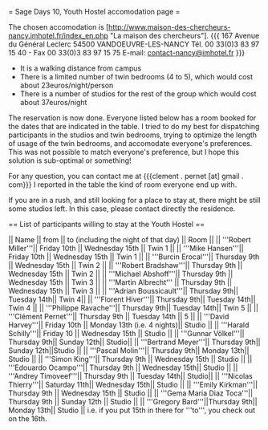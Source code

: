 = Sage Days 10, Youth Hostel accomodation page =

The chosen accomodation is [http://www.maison-des-chercheurs-nancy.imhotel.fr/index_en.php "La maison des chercheurs"].
{{{
167 Avenue du Général Leclerc
54500 VANDOEUVRE-LES-NANCY
Tél. 00 33(0)3 83 97 15 40 - 
Fax 00 33(0)3 83 97 15 75
E-mail: contact-nancy@imhotel.fr
}}}

 * It is  a walking distance from campus
 * There is a limited number of twin bedrooms (4 to 5), which would cost about 23euros/night/person
 * There is a number of studios for the rest of the group which would cost about 37euros/night

The reservation is now done. Everyone listed below has a room booked for the dates that are indicated in the table.
I tried to do my best for dispatching participants in the studios and twin bedrooms, trying to optimize the length of usage of the twin bedrooms, and accomodate everyone's preferences. This was not possible to match everyone's preference, but I hope this solution is sub-optimal or something!

For any question, you can contact me at {{{clement . pernet [at] gmail . com}}}
I reported in the table the kind of room everyone end up with.

If you are in a rush, and still looking for a place to stay at, there might be still some studios left. In this case, please contact directly the residence.

== List of participants willing to stay at the Youth Hostel ==

|| Name                 || from       || to (including the night of that day) || Room ||
|| '''Robert Miller'''|| Friday 10th || Wednesday 15th || Twin 1 ||
|| '''Mike Hansen'''|| Friday 10th || Wednesday 15th || Twin 1 ||
|| '''Burcin Erocal'''||  Thursday 9th || Wednesday 15th || Twin 2 ||
|| '''Robert Bradshaw'''|| Thursday 9th || Wednesday 15th || Twin 2 ||
|| '''Michael Abshoff'''||  Thursday 9th || Wednesday 15th || Twin 3 ||
|| '''Martin Albrecht''' || Thursday 9th || Wednesday 15th || Twin 3 ||
|| '''Adrian Boussicault'''|| Thursday 9th|| Tuesday 14th|| Twin 4||
|| '''Florent Hiver'''|| Thursday 9th|| Tuesday 14th|| Twin 4 ||
|| '''Philippe Ravache'''|| Thursday 9th|| Tuesday 14th|| Twin 5 ||
|| '''Clément Pernet'''||  Thursday 9th || Tuesday 14th || 5 ||
|| '''David Harvey'''|| Friday 10th || Monday 13th (i.e. 4 nights)|| Studio ||
|| '''Harald Schilly'''|| Friday 10 || Wednesday 15th || Studio ||
|| '''Gunnar Völkel'''|| Thursday 9th|| Sunday 12th|| Studio||
|| '''Bertrand Meyer'''|| Thursday 9th|| Sunday 12th||Studio ||
|| '''Pascal Molin'''|| Thursday 9th|| Monday 13th|| Studio ||
|| '''Simon King'''||  Thursday 9th || Wednesday 15th || Studio ||
|| '''Edouardo Ocampo'''|| Thursday 9th || Wednesday 15th|| Studio ||
|| '''Andrey Timoveef'''|| Thursday 9th || Tuesday 14th|| Studio||
|| '''Nicolas Thierry'''|| Saturday 11th|| Wednesday 15th|| Studio ||
|| '''Emily Kirkman'''|| Thursday 9th || Wednesday 15th || Studio ||
|| '''Gema Maria Diaz Toca'''|| Thursday 9th || Sunday 12th || Studio ||
|| '''Gregory Bard'''||Thursday 9th|| Monday 13th|| Studio ||
i.e. if you put 15th in there for '''to''', you check out on the 16th.
